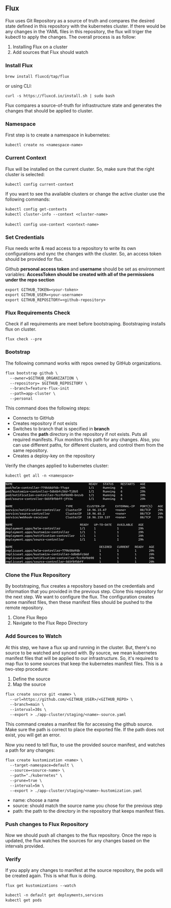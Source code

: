 ## **Flux**

Flux uses Git Repository as a source of truth and compares the desired state defined in this repository with the kubernetes cluster. If there would be any changes in the YAML files in this repository, the flux will triger the kubectl to apply the changes. The overall process is as follow:

1. Installing Flux on a cluster
2. Add sources that Flux should watch

### **Install Flux**

```
brew install fluxcd/tap/flux
```

or using CLI:

```
curl -s https://fluxcd.io/install.sh | sudo bash
```

Flux compares a source-of-truth for infrastructure state and generates the changes that should be applied to cluster.

### **Namespace**

First step is to create a namespace in kubernetes:

```
kubectl create ns <namespace-name>
```

### **Current Context**

Flux will be installed on the current cluster. So, make sure that the right cluster is selected:

```
kubectl config current-context
```

If you want to see tha available clusters or change the active cluster use the following commands:

```
kubectl config get-contexts
kubectl cluster-info --context <cluster-name>

kubectl config use-context <context-name>
```

### **Set Credentials**

Flux needs write & read access to a repository to write its own configurations and sync the changes with the cluster. So, an access token should be provided for flux.

Github **personal access token** and **username** should be set as environment variables:
**AccessToken should be created with all of the permissions under the repo section**

```
export GITHUB_TOKEN=<your-token>
export GITHUB_USER=<your-username>
export GITHUB_REPOSITORY=<github-repository>
```

### **Flux Requirements Check**

Check if all requirements are meet before bootstraping. Bootstraping installs flux on cluster.

```
flux check --pre
```

### **Bootstrap**

The following command works with repos owned by GitHub organizations.

```
flux bootstrap github \
  --owner=$GITHUB_ORGANIZATION \
  --repository= $GITHUB_REPOSITORY \
  --branch=feature-flux-init
  --path=app-cluster \
  --personal
```

This command does the following steps:

- Connects to GitHub
- Creates repository if not exists
- Switches to branch that is specified in **branch**
- Creates the **path** directory in the repository if not exists. Puts all required manifests. Flux monitors this path for any changes. Also, you can use different paths, for different clusters, and control them from the same repository.
- Creates a deploy-key on the repository

Verify the changes applied to kubernetes cluster:

```
kubectl get all -n <namespace>
```

![cluster-changes](../images/container-changes-by-flux.jpg)

### **Clone the Flux Repository**

By bootstraping, flux creates a repository based on the credentials and information that you provided in the previous step. Clone this repository for the next step. We want to configure the flux. The configuration creates some manifest files, then these manifest files should be pushed to the remote repository.

1. Clone Flux Repo
2. Navigate to the Flux Repo Directory

### **Add Sources to Watch**

At this step, we have a flux up and running in the cluster. But, there's no source to be watched and synced with. By source, we mean kubernetes manifest files that will be applied to our infrastructure. So, it's required to map flux to some sources that keep the kubernetes manifest files. This is a two-step procedure:

1. Define the source
2. Map the source

```
flux create source git <name> \
  --url=https://github.com/<GITHUB_USER>/<GITHUB_REPO> \
  --branch=main \
  --interval=30s \
  --export > ./app-cluster/staging/<name>-source.yaml
```

This command creates a manifest file for accessing the github source. Make sure the path is correct to place the exported file. If the path does not exist, you will get an error.

Now you need to tell flux, to use the provided source manifest, and watches a path for any changes:

```
flux create kustomization <name> \
  --target-namespace=default \
  --source=<source-name> \
  --path="./kubernetes" \
  --prune=true \
  --interval=5m \
  --export > ./app-cluster/staging/<name>-kustomization.yaml
```

- name: choose a name
- source: should match the source name you chose for the previous step
- path: the path to the directory in the repository that keeps manifest files.

### **Push changes to Flux Repository**

Now we should push all changes to the flux repository. Once the repo is updated, the flux watches the sources for any changes based on the intervals provided.

### **Verify**

If you apply any changes to manifest at the source repository, the pods will be created again. This is what flux is doing.

```
flux get kustomizations --watch
```

```
kubectl -n default get deployments,services
kubectl get pods
```

